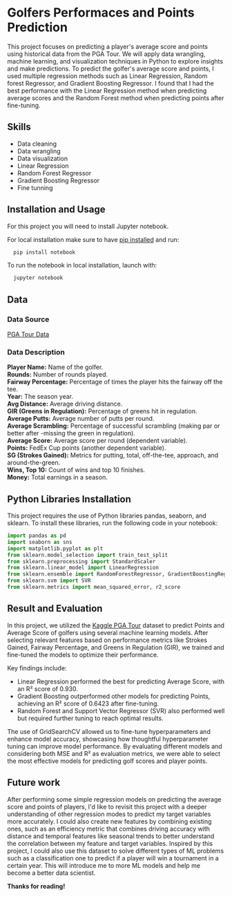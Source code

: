 # Golfers Performaces and Points Prediction

This project focuses on predicting a player's average score and points using historical data from the PGA Tour. We will apply data wrangling, machine learning, and visualization techniques in Python to explore insights and make predictions. To predict the golfer's average score and points, I used multiple regression methods such as Linear Regression, Random forest Regressor, and Gradient Boosting Regressor. I found that I had the best performance with the Linear Regression method when predicting average scores and the Random Forest method when predicting points after fine-tuning.


## Skills

- Data cleaning
- Data wrangling
- Data visualization
- Linear Regression 
- Random Forest Regressor
- Gradient Boosting Regressor
- Fine tunning

## Installation and Usage

For this project you will need to install Jupyter notebook.

For local installation make sure to have [pip installed](https://pip.pypa.io/en/stable/installation/) and run:
```bash
  pip install notebook
```

To run the notebook in local installation, launch with:
```bash
  jupyter notebook
```
    
## Data

### Data Source
[PGA Tour Data](https://www.kaggle.com/datasets/jmpark746/pga-tour-data-2010-2018)

### Data Description

**Player Name:** Name of the golfer. \
**Rounds:** Number of rounds played. \
**Fairway Percentage:** Percentage of times the player hits the fairway off the tee. \
**Year:** The season year. \
**Avg Distance:** Average driving distance. \
**GIR (Greens in Regulation):** Percentage of greens hit in regulation. \
**Average Putts:** Average number of putts per round. \
**Average Scrambling:** Percentage of successful scrambling (making par or better after -missing the green in regulation). \
**Average Score:** Average score per round (dependent variable). \
**Points:** FedEx Cup points (another dependent variable). \
**SG (Strokes Gained):** Metrics for putting, total, off-the-tee, approach, and around-the-green. \
**Wins, Top 10:** Count of wins and top 10 finishes. \
**Money:** Total earnings in a season.


## Python Libraries Installation

This project requires the use of Python libraries pandas, seaborn, and sklearn. To install these libraries, run the following code in your notebook:

```python 
import pandas as pd
import seaborn as sns
import matplotlib.pyplot as plt
from sklearn.model_selection import train_test_split
from sklearn.preprocessing import StandardScaler
from sklearn.linear_model import LinearRegression
from sklearn.ensemble import RandomForestRegressor, GradientBoostingRegressor
from sklearn.svm import SVR
from sklearn.metrics import mean_squared_error, r2_score
```


## Result and Evaluation

In this project, we utilized the [Kaggle PGA Tour](https://www.kaggle.com/datasets/jmpark746/pga-tour-data-2010-2018) dataset to predict Points and Average Score of golfers using several machine learning models. After selecting relevant features based on performance metrics like Strokes Gained, Fairway Percentage, and Greens in Regulation (GIR), we trained and fine-tuned the models to optimize their performance.

Key findings include:

- Linear Regression performed the best for predicting Average Score, with an R² score of 0.930.
- Gradient Boosting outperformed other models for predicting Points, achieving an R² score of 0.6423 after fine-tuning.
- Random Forest and Support Vector Regressor (SVR) also performed well but required further tuning to reach optimal results.

The use of GridSearchCV allowed us to fine-tune hyperparameters and enhance model accuracy, showcasing how thoughtful hyperparameter tuning can improve model performance. By evaluating different models and considering both MSE and R² as evaluation metrics, we were able to select the most effective models for predicting golf scores and player points.
## Future work

After performing some simple regression models on predicting the average score and points of players, I'd like to revisit this project with a deeper understanding of other regression modes to predict my target variables more accurately. I could also create new features by combining existing ones, such as an efficiency metric that combines driving accuracy with distance and temporal features like seasonal trends to better understand the correlation between my feature and target variables. Inspired by this project, I could also use this dataset to solve different types of ML problems such as a classification one to predict if a player will win a tournament in a certain year. This will introduce me to more ML models and help me become a better data scientist.

**Thanks for reading!**
